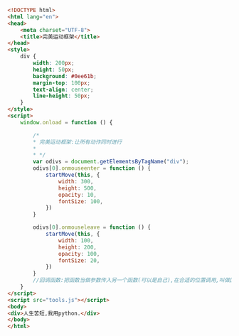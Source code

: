 
<BlogInfo title="126.完美运动框架" author="白日梦想猿" pv=0 read_times=0 pre_cost_time=0分51秒 category="js学习" tag_list="['js学习']" create_time="2021.01.19 15:32:39" update_time="2021.01.19 15:55:19" />

```html
<!DOCTYPE html>
<html lang="en">
<head>
    <meta charset="UTF-8">
    <title>完美运动框架</title>
</head>
<style>
    div {
        width: 200px;
        height: 50px;
        background: #0ee61b;
        margin-top: 100px;
        text-align: center;
        line-height: 50px;
    }
</style>
<script>
    window.onload = function () {

        /*
        * 完美运动框架:让所有动作同时进行
        *
        * */
        var odivs = document.getElementsByTagName("div");
        odivs[0].onmouseenter = function () {
            startMove(this, {
                width: 300,
                height: 500,
                opacity: 10,
                fontSize: 100,
            })
        }

        odivs[0].onmouseleave = function () {
            startMove(this, {
                width: 100,
                height: 200,
                opacity: 100,
                fontSize: 20,
            })
        }
        //回调函数:把函数当做参数传入另一个函数(可以是自己),在合适的位置调用,叫做回调函数
    }
</script>
<script src="tools.js"></script>
<body>
<div>人生苦短,我用python.</div>
</body>
</html>
```
